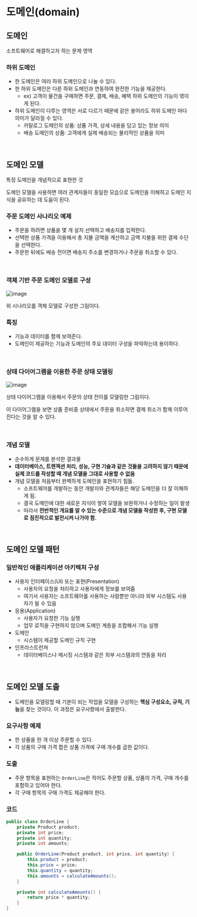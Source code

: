 # 도메인(domain)

## 도메인

소프트웨어로 해결하고자 하는 문제 영역

### 하위 도메인

- 한 도메인은 여러 하위 도메인으로 나눌 수 있다.
- 한 하위 도메인은 다른 하위 도메인과 연동하여 완전한 기능을 제공한다.
  - ex) 고객이 물건을 구매하면 주문, 결제, 배송, 혜택 하위 도메인의 기능이 엮이게 된다.
- 하위 도메인이 다루는 영역은 서로 다르기 때문에 같은 용어라도 하위 도메인 마다 의미가 달라질 수 있다.
  - 카탈로그 도메인의 상품: 상품 가격, 상세 내용을 담고 있는 정보 의미
  - 배송 도메인의 상품: 고객에게 실제 배송되는 물리적인 상품을 의미

</br >

## 도메인 모델

특정 도메인을 개념적으로 표현한 것

도메인 모델을 사용하면 여러 관계자들이 동일한 모습으로 도메인을 이해하고 도메인 지식을 공유하는 데 도움이 된다.

### 주문 도메인 사나리오 예제

- 주문을 하려면 상품을 몇 개 살지 선택하고 배송지를 입력한다.
- 선택한 상품 가격을 이용해서 총 지불 금액을 계산하고 금액 지불을 위한 결제 수단을 선택한다.
- 주문한 뒤에도 배송 전이면 배송지 주소를 변경하거나 주문을 취소할 수 있다.

</br >

### 객체 기반 주문 도메인 모델로 구성

![image](https://user-images.githubusercontent.com/43977617/100638116-fbe24680-3376-11eb-9b35-00ac6eb314fd.png)

위 시나리오를 객체 모델로 구성한 그림이다.

### 특징

- 기능과 데이터를 함께 보여준다.
- 도메인이 제공하는 기능과 도메인의 주요 데이터 구성을 파악하는데 용이하다.

</br >

### 상태 다이어그램을 이용한 주문 상태 모델링

![image](https://user-images.githubusercontent.com/43977617/100638993-fc2f1180-3377-11eb-8aea-98d49cd40e13.png)

상태 다이어그램을 이용해서 주문의 상태 전이를 모델링한 그림이다.

이 다이어그램을 보면 상품 준비중 상태에서 주문을 취소하면 결제 취소가 함께 이루어진다는 것을 알 수 있다.

</br >

### 개념 모델

- 순수하게 문제를 분석한 결과물
- **데이터베이스, 트랜잭션 처리, 성능, 구현 기술과 같은 것들을 고려하지 않기 때문에 실제 코드를 작성할 때 개념 모델을 그대로 사용할 수 없음**
- 개념 모델을 처음부터 완벽하게 도메인을 표현하기 힘듦.
  - 소프트웨어를 개발하는 동안 개발자와 관계자들은 해당 도메인을 더 잘 이해하게 됨.
  - 결국 도메인에 대한 새로운 지식이 쌓여 모델을 보완하거나 수정하는 일이 발생
  - 따라서 **전반적인 개요를 알 수 있는 수준으로 개념 모델을 작성한 후, 구현 모델로 점진적으로 발전시켜 나가야 함.**

</br >

## 도메인 모델 패턴

### 일반적인 애플리케이션 아키텍처 구성

- 사용자 인터페이스(UI) 또는 표현(Presentation)
  - 사용자의 요청을 처리하고 사용자에게 정보를 보여줌
  - 여기서 사용자는 소프트웨어를 사용하는 사람뿐만 아니라 외부 시스템도 사용자가 될 수 있음
- 응용(Application)
  - 사용자가 요청한 기능 실행
  - 업무 로직을 구현하지 않으며 도메인 계층을 조합해서 기능 실행
- 도메인
  - 시스템이 제공할 도메인 규칙 구현
- 인프라스트런쳐
  - 데이터베이스나 메시징 시스템과 같은 외부 시스템과의 연동을 처리

</br >

## 도메인 모델 도출

- 도메인을 모델링할 때 기본이 되는 작업을 모델을 구성하는 **핵심 구성요소, 규칙, 기능**을 찾는 것이다. 이 과정은 요구사항에서 출발한다.

### 요구사항 예제

- 한 상품을 한 개 이상 주문할 수 있다.
- 각 상품의 구매 가격 합은 상품 가격에 구매 개수를 곱한 값이다.

### 도출

- 주문 항목을 표현하는 `OrderLine`은 적어도 주문할 상품, 상품의 가격, 구매 개수를 포함하고 있어야 한다.
- 각 구매 항목의 구매 가격도 제공해야 한다.

### 코드

~~~java
public class OrderLine {
    private Product product;
    private int price;
    private int quantity;
    private int amounts;

    public OrderLine(Product product, int price, int quantity) {
        this.product = product;
        this.price = price;
        this.quantity = quantity;
        this.amounts = calculateAmounts();
    }

    private int calculateAmounts() {
        return price * quantity;
    }
}
~~~


